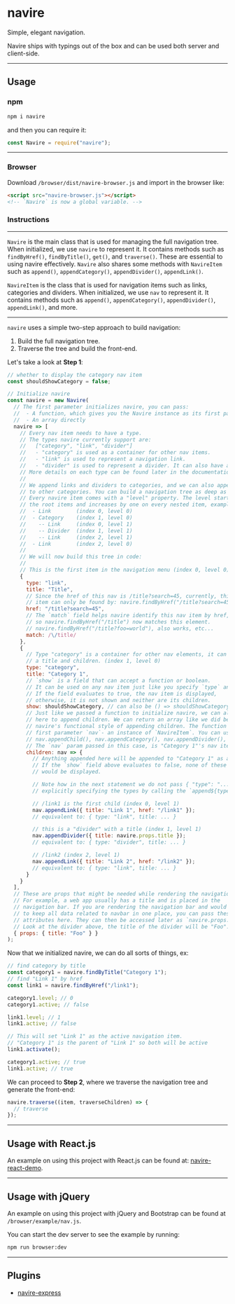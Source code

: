 # navire

Simple, elegant navigation.

Navire ships with typings out of the box and can be used both server and client-side.

---

## Usage

### npm

```bash
npm i navire
```

and then you can require it:

```javascript
const Navire = require("navire");
```

---

### Browser

Download `/browser/dist/navire-browser.js` and import in the browser like:

```html
<script src="navire-browser.js"></script>
<!-- `Navire` is now a global variable. -->
```

### Instructions

---

`Navire` is the main class that is used for managing the full navigation tree. When initialized, we use `navire` to represent it. It contains methods such as `findByHref()`, `findByTitle()`, `get()`, and `traverse()`. These are essential to using navire effectively. `Navire` also shares some methods with `NavireItem` such as `append()`, `appendCategory()`, `appendDivider()`, `appendLink()`.

`NavireItem` is the class that is used for navigation items such as links, categories and dividers. When initialized, we use `nav` to represent it. It contains methods such as `append()`, `appendCategory()`, `appendDivider()`, `appendLink()`, and more.

---

`navire` uses a simple two-step approach to build navigation:

1. Build the full navigation tree.
2. Traverse the tree and build the front-end.

Let's take a look at **Step 1**:

```javascript
// whether to display the category nav item
const shouldShowCategory = false;

// Initialize navire
const navire = new Navire(
  // The first parameter initializes navire, you can pass:
  //  - A function, which gives you the Navire instance as its first parameter
  //  - An array directly
  navire => [
    // Every nav item needs to have a type.
    // The types navire currently support are:
    //   ["category", "link", "divider"]
    //   - "category" is used as a container for other nav items.
    //   - "link" is used to represent a navigation link.
    //   - "divider" is used to represent a divider. It can also have a title.
    // More details on each type can be found later in the documentation.
    //
    // We append links and dividers to categories, and we can also append categories
    // to other categories. You can build a navigation tree as deep as you want.
    // Every navire item comes with a "level" property. The level starts at 0 for
    // the root items and increases by one on every nested item, example:
    //  - Link        (index 0, level 0)
    //  - Category    (index 1, level 0)
    //    -- Link     (index 0, level 1)
    //    -- Divider  (index 1, level 1)
    //    -- Link     (index 2, level 1)
    //  - Link        (index 2, level 0)
    //
    // We will now build this tree in code:
    //
    // This is the first item in the navigation menu (index 0, level 0):
    {
      type: "link",
      title: "Title",
      // Since the href of this nav is /title?search=45, currently, this
      // item can only be found by: navire.findByHref("/title?search=45").
      href: "/title?search=45",
      // The `match` field helps navire identify this nav item by href,
      // so navire.findByHref("/title") now matches this element.
      // navire.findByHref("/title?foo=world"), also works, etc...
      match: /\/title/
    },
    {
      // Type "category" is a container for other nav elements, it can have
      // a title and children. (index 1, level 0)
      type: "category",
      title: "Category 1",
      // `show` is a field that can accept a function or boolean.
      // It can be used on any nav item just like you specify `type` and `title`.
      // If the field evaluates to true, the nav item is displayed,
      // otherwise, it is not shown and neither are its children.
      show: shouldShowCategory, // can also be () => shouldShowCategory
      // Just like we passed a function to initialize navire, we can also pass a function
      // here to append children. We can return an array like we did before, or we can use
      // navire's functional style of appending children. The function is invoked with its
      // first parameter `nav`- an instance of `NavireItem`. You can use methods such as
      // nav.appendChild(), nav.appendCategory(), nav.appendDivider(), etc.
      // The `nav` param passed in this case, is "Category 1"'s nav item.
      children: nav => {
        // Anything appended here will be appended to "Category 1" as a child.
        // If the `show` field above evaluates to false, none of these items
        // would be displayed.

        // Note how in the next statement we do not pass { "type": "..." }, since we are
        // explicitly specifying the types by calling the `append${type}` methods.

        // /link1 is the first child (index 0, level 1)
        nav.appendLink({ title: "Link 1", href: "/link1" });
        // equivalent to: { type: "link", title: ... }

        // this is a "divider" with a title (index 1, level 1)
        nav.appendDivider({ title: navire.props.title });
        // equivalent to: { type: "divider", title: ... }

        // /link2 (index 2, level 1)
        nav.appendLink({ title: "Link 2", href: "/link2" });
        // equivalent to: { type: "link", title: ... }
      }
    }
  ],
  // These are props that might be needed while rendering the navigation
  // For example, a web app usually has a title and is placed in the
  // navigation bar. If you are rendering the navigation bar and would like
  // to keep all data related to navbar in one place, you can pass these
  // attributes here. They can then be accessed later as `navire.props.field`.
  // Look at the divider above, the title of the divider will be "Foo".
  { props: { title: "Foo" } }
);
```

Now that we initialized navire, we can do all sorts of things, ex:

```javascript
// find category by title
const category1 = navire.findByTitle("Category 1");
// find "Link 1" by href
const link1 = navire.findByHref("/link1");

category1.level; // 0
category1.active; // false

link1.level; // 1
link1.active; // false

// This will set "Link 1" as the active navigation item.
// "Category 1" is the parent of "Link 1" so both will be active
link1.activate();

category1.active; // true
link1.active; // true
```

We can proceed to **Step 2**, where we traverse the navigation tree and generate the front-end:

```javascript
navire.traverse((item, traverseChildren) => {
  // traverse
});
```

---

## Usage with React.js

An example on using this project with React.js can be found at: [navire-react-demo](https://github.com/claude-abounegm/navire-react-demo).

---

## Usage with jQuery

An example on using this project with jQuery and Bootstrap can be found at `/browser/example/nav.js`.

You can start the dev server to see the example by running:

```bash
npm run browser:dev
```

---

## Plugins

- [navire-express](https://github.com/claude-abounegm/navire-express)
